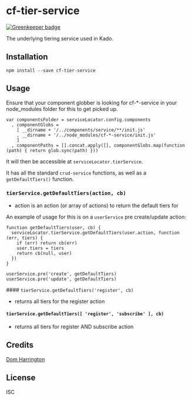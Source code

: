 # cf-tier-service

[![Greenkeeper badge](https://badges.greenkeeper.io/clocklimited/cf-tier-service.svg)](https://greenkeeper.io/)

The underlying tiering service used in Kado.

## Installation

```
npm install --save cf-tier-service
```

## Usage

Ensure that your component globber is looking for cf-*-service in your node_modules folder for this to get picked up.

```
var componentsFolder = serviceLocator.config.components
  , componentGlobs =
    [ __dirname + '/../components/service/**/init.js'
    , __dirname + '/../node_modules/cf-*-service/init.js'
    ]
  , componentPaths = [].concat.apply([], componentGlobs.map(function (path) { return glob.sync(path) }))
```

It will then be accessible at `serviceLocator.tierService`.

It has all the standard `crud-service` functions, as well as a `getDefaultTiers()` function.

### `tierService.getDefaultTiers(action, cb)`
- action is an action (or array of actions) to return the default tiers for

An example of usage for this is on a `userService` pre create/update action:

```
function getDefaultTiers(user, cb) {
  serviceLocator.tierService.getDefaultTiers(user.action, function (err, tiers) {
    if (err) return cb(err)
    user.tiers = tiers
    return cb(null, user)
  })
}

userService.pre('create', getDefaultTiers)
userService.pre('update', getDefaultTiers)
```

#### `tierService.getDefaultTiers('register', cb)`
- returns all tiers for the register action

#### `tierService.getDefaultTiers([ 'register', 'subscribe' ], cb)`
- returns all tiers for register AND subscribe action

## Credits
[Dom Harrington](https://github.com/domharrington)

## License

ISC
